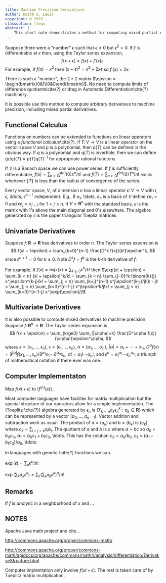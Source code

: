 ```yaml
---
title: Machine Precision Derivatives
author: Keith A. Lewis
copyright: © 2019
classoption: fleqn
abstract: |
	This short note demonstrates a method for computing mixed partial derivatives to machine precision.
...
```


Suppose there were a "number" $\epsilon$ such that $\epsilon\not=0$ but
$\epsilon^2 = 0$. If $f$ is differentiable at $x$ then, using the Taylor
series expansion,
$$
	f(x + \epsilon) = f(x) + f'(x) \epsilon.
$$
For example, if $f(x) = x^2$ then $(x + \epsilon)^2 = x^2 + 2x\epsilon$
so $f'(x) = 2x$.

There is such a "number", the $2\times 2$ matrix $\epsilon =
\begin{bmatrix}0&1\\0&0\end{bmatrix}$.  No need to compute limits of
difference quotients\cite{?} or drag in Automatic Differentiation\cite{?} machinery.

It is possible use this method to compute arbitrary derivatives to machine precision, including
mixed partial derivatives.

## Functional Calculus

Functions on numbers can be extended to functions on linear operators
using a _functional calculus_\cite{?}. If $T\colon V\to V$ is a linear operator
on the vector space $V$ and $p$ is a polynomial, then $p(T)$ can be
defined in the obvious way. If $q$ is a polynomial and $q(T)$ is
invertible, then we can define $(p/q)(T) = p(T)q(T)^{-1}$ for
appropriate rational functons.

If $V$ is a Banach space we can use power series.  If $f$ is sufficiently
differentiable, $f(x) = \sum_{n\ge0} f^{(n)}(0) x^n/n!$ and
$f(T) = \sum_{n\ge0} f^{(n)}(0) T^n/n!$ exists whenever $\|T\|$
is less than the radius of convergence of the series.

Every vector space, $V$, of dimension $n$ has a linear operator $\epsilon\colon V\to V$
with $I$, $\epsilon$, \ldots, $\epsilon^{n-1}$ independent. E.g., if $e_1$, \ldots, $e_n$
is a basis of $V$ define $\epsilon e_1 = 0$ and $\epsilon e_j = e_{j-1}$ for $1 < j \le n$.
If $V = \mathbf{R}^n$ with the standard basis, $\epsilon$ is the matrix with $1$'s above
the main diagonal and $0$'s elsewhere. The algebra generated by $\epsilon$ is the
upper triangular Toepliz matrices.

## Univariate Derivatives

Suppose $f\colon\mathbf{R}\to\mathbf{R}$ has derivatives to order $n$. The Taylor series expansion is
$$
	f(xI + \epsilon) = \sum_{k=0}^{n-1} \frac{D^k f(x)}{k!}\epsilon^k,
$$
since $\epsilon^{n+k} = 0$ for $k\ge 0$. Note $D^k f = f^{k}$ is the $k$-th derivative of $f$.

For example, if $f(x) = \exp(x) = \sum_{k\ge0} x^k/k!$ then
$\exp(xI + \epsilon) = \sum_{k < n} (xI + \epsilon)^k/k!
= \sum_{k < n} \sum_{j=0}^k \binom{k}{j} x^j\epsilon^{k-j}/k!
= \sum_{j < n} \sum_{k=j}^{n-1} x^j\epsilon^{k-j}/j!(k - j)!
= \sum_{j < n} \sum_{k=0}^{n-1-j} x^j\epsilon^k/j!k!
= \sum_{j < n} \sum_{k=0}^{n-1-j} x^j\exp(\epsilon)/j!$


## Multivariate Derivatives

It is also possible to compute mixed derivatives to machine precision.
Suppose $f\colon\mathbf{R}^n\to\mathbf{R}$. The Taylor series expansion is
$$
	f(x + \epsilon) = \sum_{k\ge0} \sum_{|\alpha|=k} \frac{D^\alpha f(x)}{\alpha!}\epsilon^\alpha,
$$
where $x = (x_1,\ldots,x_n)$,
$\epsilon = (\epsilon_1,\ldots,\epsilon_n$),
$\alpha = (\alpha_1, \ldots, \alpha_n)$,
$|\alpha| = \alpha_1 + \cdots + \alpha_n$,
$D^\alpha f(x) = \partial^{|\alpha|}f(x_1,\ldots,x_n)/\partial^{\alpha_1} x_1\cdots\partial^{\alpha_n} x_n$,
$\alpha! = \alpha_1!\cdots\alpha_n!$,
and $\epsilon^\alpha = \epsilon_1^{\alpha_1}\cdots\epsilon_n^{\alpha_n}$,
a triumph of mathematical notation if there ever was one.

## Computer Implementaton

Map $f(xI + \epsilon)$ to $(f^{(n)}(x))$.

Most computer languages have facilites for matrix multiplication
but the special structure of our operators allow for a simple
implementation. The (Toeplitz \cite{?}) algebra generated by $\epsilon_n$ is $\{\sum_{k <
n} a_k \epsilon_n^k: a_k\in\mathbf{R}\}$ which can be represented by
a vector $(a_0,\ldots,a_{n-1})$. Vector addition and subtraction work
as usual.  The product of $a = (a_k)$ and $b = (b_k)$ is $(c_k)$ where
$c_k = \sum_{i + j = k} a_i b_j$. The quotient of $a$ and $b$ is $c$
where $a = bc$ so $a_0 = b_0 c_0$, $a_1 =
b_0c_1 + b_1 c_0$, \ldots. This has the solution
$c_0 = a_0/b_0$, $c_1 = (a_1 - b_1c_0)/b_0$, \ldots.

In languages with generic \cite{?} functions we can...

$\exp(\epsilon) = \sum_n \epsilon^n/n!$

$\exp(\sum_k a_k\epsilon^k) = \sum_n (\sum_k a_k\epsilon^k)^n/n!$

## Remarks

If $f$ is _analytic_ in a neighborhood of $x$ and ...


## NOTES

Apache Java math project and cite...

http://commons.apache.org/proper/commons-math/

http://commons.apache.org/proper/commons-math/apidocs/org/apache/commons/math4/analysis/differentiation/DerivativeStructure.html

Computer implemtation only involve $f(xI + \epsilon)$. The rest is taken care of by Toeplitz matrix mulitplication.
